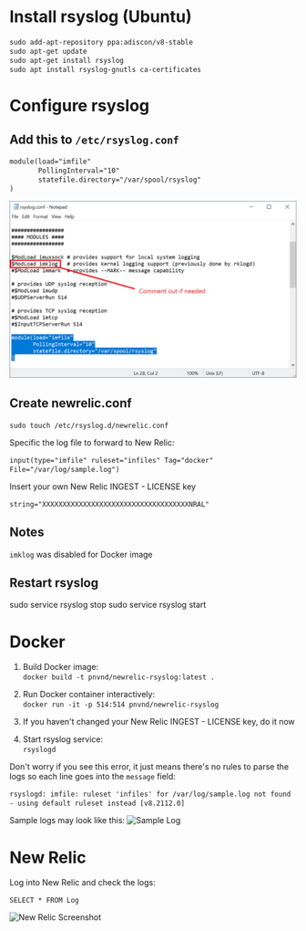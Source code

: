 # Install rsyslog (Ubuntu)
```
sudo add-apt-repository ppa:adiscon/v8-stable
sudo apt-get update
sudo apt-get install rsyslog
sudo apt install rsyslog-gnutls ca-certificates
```

# Configure rsyslog

## Add this to `/etc/rsyslog.conf`
```
module(load="imfile"
       PollingInterval="10"
       statefile.directory="/var/spool/rsyslog"
)
```
![Screenshot](rsyslog_conf.png)


## Create newrelic.conf
```
sudo touch /etc/rsyslog.d/newrelic.conf
```
Specific the log file to forward to New Relic:
```
input(type="imfile" ruleset="infiles" Tag="docker" File="/var/log/sample.log")
```

Insert your own New Relic INGEST - LICENSE key
```
string="XXXXXXXXXXXXXXXXXXXXXXXXXXXXXXXXXXXXNRAL"
```

## Notes
`imklog` was disabled for Docker image

## Restart rsyslog
sudo service rsyslog stop
sudo service rsyslog start


# Docker
1. Build Docker image:  
```docker build -t pnvnd/newrelic-rsyslog:latest .```

2. Run Docker container interactively:  
```docker run -it -p 514:514 pnvnd/newrelic-rsyslog```

3. If you haven't changed your New Relic INGEST - LICENSE key, do it now

4. Start rsyslog service:  
```rsyslogd```

Don't worry if you see this error, it just means there's no rules to parse the logs so each line goes into the `message` field:
```
rsyslogd: imfile: ruleset 'infiles' for /var/log/sample.log not found - using default ruleset instead [v8.2112.0]
```
Sample logs may look like this:
![Sample Log](rsyslog_sample1.png)

# New Relic
Log into New Relic and check the logs:
```
SELECT * FROM Log
```
![New Relic Screenshot](rsyslog_sample2.png)